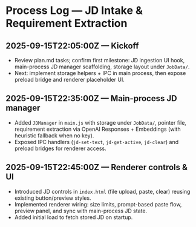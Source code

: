# Process Log — JD Intake & Requirement Extraction

## 2025-09-15T22:05:00Z — Kickoff
- Review plan.md tasks; confirm first milestone: JD ingestion UI hook, main-process JD manager scaffolding, storage layout under `JobData/`.
- Next: implement storage helpers + IPC in main process, then expose preload bridge and renderer placeholder UI.

## 2025-09-15T22:35:00Z — Main-process JD manager
- Added `JDManager` in `main.js` with storage under `JobData/`, pointer file, requirement extraction via OpenAI Responses + Embeddings (with heuristic fallback when no key).
- Exposed IPC handlers (`jd-set-text`, `jd-get-active`, `jd-clear`) and preload bridges for renderer access.

## 2025-09-15T22:45:00Z — Renderer controls & UI
- Introduced JD controls in `index.html` (file upload, paste, clear) reusing existing button/preview styles.
- Implemented renderer wiring: size limits, prompt-based paste flow, preview panel, and sync with main-process JD state.
- Added initial load to fetch stored JD on startup.
